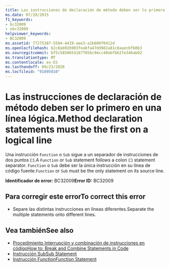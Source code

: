 ```yaml
---
title: Las instrucciones de declaración de método deben ser lo primero en una línea lógica.
ms.date: 07/20/2015
f1_keywords:
- bc32009
- vbc32009
helpviewer_keywords:
- BC32009
ms.assetid: 77275387-5584-4419-aee3-a1b600f0412d
ms.openlocfilehash: 62c8ab02b903feabfa47dd982a81c8aaecbfb0b3
ms.sourcegitcommit: bf5c5850654187705bc94cc40ebfb62fe346ab02
ms.translationtype: MT
ms.contentlocale: es-ES
ms.lasthandoff: 09/23/2020
ms.locfileid: "91095010"
---
```

# <a name="method-declaration-statements-must-be-the-first-on-a-logical-line"></a><span data-ttu-id="bc500-102">Las instrucciones de declaración de método deben ser lo primero en una línea lógica.</span><span class="sxs-lookup"><span data-stu-id="bc500-102">Method declaration statements must be the first on a logical line</span></span>

<span data-ttu-id="bc500-103">Una instrucción `Function` o `Sub` sigue a un separador de instrucciones de dos puntos (:).</span><span class="sxs-lookup"><span data-stu-id="bc500-103">A `Function` or `Sub` statement follows a colon (:) statement separator.</span></span> <span data-ttu-id="bc500-104">`Function` o `Sub` debe ser la única instrucción en su línea de código fuente.</span><span class="sxs-lookup"><span data-stu-id="bc500-104">`Function` or `Sub` must be the only statement on its source line.</span></span>  
  
 <span data-ttu-id="bc500-105">**Identificador de error:** BC32009</span><span class="sxs-lookup"><span data-stu-id="bc500-105">**Error ID:** BC32009</span></span>  
  
## <a name="to-correct-this-error"></a><span data-ttu-id="bc500-106">Para corregir este error</span><span class="sxs-lookup"><span data-stu-id="bc500-106">To correct this error</span></span>  
  
- <span data-ttu-id="bc500-107">Separe las distintas instrucciones en líneas diferentes.</span><span class="sxs-lookup"><span data-stu-id="bc500-107">Separate the multiple statements onto different lines.</span></span>  
  
## <a name="see-also"></a><span data-ttu-id="bc500-108">Vea también</span><span class="sxs-lookup"><span data-stu-id="bc500-108">See also</span></span>

- [<span data-ttu-id="bc500-109">Procedimiento Interrupción y combinación de instrucciones en código</span><span class="sxs-lookup"><span data-stu-id="bc500-109">How to: Break and Combine Statements in Code</span></span>](../programming-guide/program-structure/how-to-break-and-combine-statements-in-code.md)
- [<span data-ttu-id="bc500-110">Instrucción Sub</span><span class="sxs-lookup"><span data-stu-id="bc500-110">Sub Statement</span></span>](../language-reference/statements/sub-statement.md)
- [<span data-ttu-id="bc500-111">Instrucción Function</span><span class="sxs-lookup"><span data-stu-id="bc500-111">Function Statement</span></span>](../language-reference/statements/function-statement.md)
